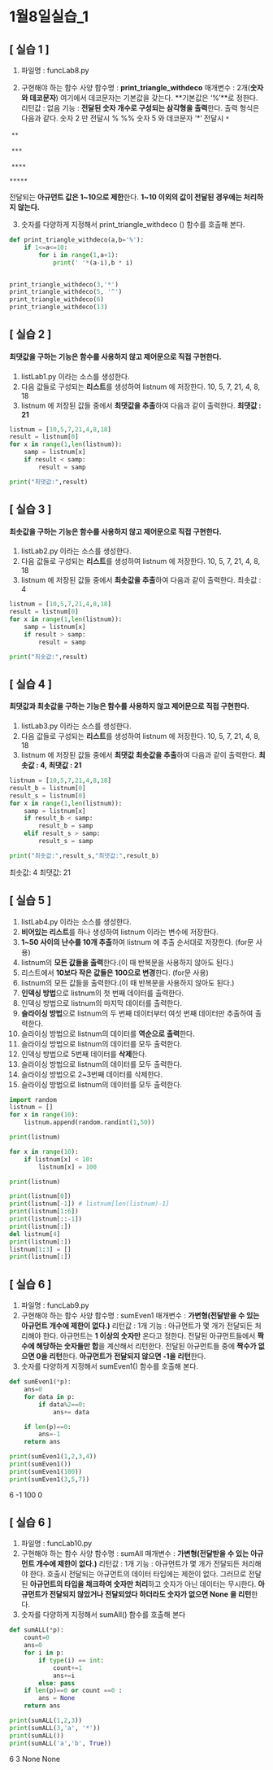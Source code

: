 # 1월8일실습_1

## [ 실습 1 ]
1. 파일명 : funcLab8.py

2. 구현해야 하는 함수 사양
    함수명 : **print_triangle_withdeco**
    매개변수 : 2개(**숫자와 데코문자**)
    여기에서 데코문자는 기본값을 갖는다. **기본값은 ‘%’**로 정한다.
    리턴값 : 없음
    기능 : **전달된 숫자 개수로 구성되는 삼각형을 출력**한다. 출력 형식은 다음과 같다.
    숫자 2 만 전달시
          %
    %%
    숫자 5 와 데코문자 ‘*’ 전달시
        `*`

  ​      `**`

​      `***`

​    `****`

  `*****`

전달되는 **아규먼트 값은 1~10으로 제한**한다. **1~10 이외의 값이 전달된 경우에는 처리하지 않는다.**

3. 숫자를 다양하게 지정해서 print_triangle_withdeco () 함수를 호출해 본다.

  ```python
  def print_triangle_withdeco(a,b='%'):
      if 1<=a<=10:
          for i in range(1,a+1):
              print(' '*(a-i),b * i)
  
  
  print_triangle_withdeco(3,'*')
  print_triangle_withdeco(5, '^')
  print_triangle_withdeco(6)
  print_triangle_withdeco(13)
  ```

  

## [ 실습 2 ] 

#### 최댓값을 구하는 기능은 함수를 사용하지 않고 제어문으로 직접 구현한다.

1. listLab1.py 이라는 소스를 생성한다.
2. 다음 값들로 구성되는 **리스트**를 생성하여 listnum 에 저장한다.
10, 5, 7, 21, 4, 8, 18
3. listnum 에 저장된 값들 중에서 **최댓값을 추출**하여 다음과 같이 출력한다.
**최댓값 : 21**

```python
listnum = [10,5,7,21,4,8,18]
result = listnum[0]
for x in range(1,len(listnum)):
    samp = listnum[x]
    if result < samp:
        result = samp

print("최댓값:",result)
```

## [ 실습 3 ] 

#### 최솟값을 구하는 기능은 함수를 사용하지 않고 제어문으로 직접 구현한다.

1. listLab2.py 이라는 소스를 생성한다.
2. 다음 값들로 구성되는 **리스트**를 생성하여 listnum 에 저장한다.
10, 5, 7, 21, 4, 8, 18
3. listnum 에 저장된 값들 중에서 **최솟값을 추출**하여 다음과 같이 출력한다.
최솟값 : 4

```python
listnum = [10,5,7,21,4,8,18]
result = listnum[0]
for x in range(1,len(listnum)):
    samp = listnum[x]
    if result > samp:
        result = samp

print("최솟값:",result)
```

## [ 실습 4 ] 

#### 최댓값과 최솟값을 구하는 기능은 함수를 사용하지 않고 제어문으로 직접 구현한다.

1. listLab3.py 이라는 소스를 생성한다.
2. 다음 값들로 구성되는 **리스트**를 생성하여 listnum 에 저장한다.
10, 5, 7, 21, 4, 8, 18
3. listnum 에 저장된 값들 중에서 **최댓값 최솟값을 추출**하여 다음과 같이 출력한다.
**최솟값 : 4, 최댓값 : 21**

```python
listnum = [10,5,7,21,4,8,18]
result_b = listnum[0]
result_s = listnum[0]
for x in range(1,len(listnum)):
    samp = listnum[x]
    if result_b < samp:
        result_b = samp
    elif result_s > samp:
        result_s = samp

print("최솟값:",result_s,"최댓값:",result_b)
```

최솟값: 4 최댓값: 21



## [ 실습 5 ]
1. listLab4.py 이라는 소스를 생성한다.
2. **비어있는 리스트**를 하나 생성하여 listnum 이라는 변수에 저장한다.
3. **1~50 사이의 난수를 10개 추출**하여 listnum 에 추출 순서대로 저장한다. (for문 사용)
4. listnum의 **모든 값들을 출력**한다.(이 때 반복문을 사용하지 않아도 된다.)
5. 리스트에서 **10보다 작은 값들은 100으로 변경**한다. (for문 사용)
6. listnum의 모든 값들을 출력한다.(이 때 반복문을 사용하지 않아도 된다.)
7. **인덱싱 방법**으로 listnum의 첫 번째 데이터를 출력한다.
8. 인덱싱 방법으로 listnum의 마지막 데이터를 출력한다.
9. **슬라이싱 방법**으로 listnum의 두 번째 데이터부터 여섯 번째 데이터만 추출하여 출력한다.
10. 슬라이싱 방법으로 listnum의 데이터를 **역순으로 출력**한다.
11. 슬라이싱 방법으로 listnum의 데이터를 모두 출력한다.
12. 인덱싱 방법으로 5번째 데이터를 **삭제**한다.
13. 슬라이싱 방법으로 listnum의 데이터를 모두 출력한다.
14. 슬라이싱 방법으로 2~3번째 데이터를 삭제한다.
15. 슬라이싱 방법으로 listnum의 데이터를 모두 출력한다.

```python
import random
listnum = []
for x in range(10):
    listnum.append(random.randint(1,50))

print(listnum)

for x in range(10):
    if listnum[x] < 10:
        listnum[x] = 100

print(listnum)

print(listnum[0])
print(listnum[-1]) # listnum[len(listnum)-1]
print(listnum[1:6])
print(listnum[::-1])
print(listnum[:])
del listnum[4]
print(listnum[:])
listnum[1:3] = []
print(listnum[:])
```

## [ 실습 6 ]
1. 파일명 : funcLab9.py
2. 구현해야 하는 함수 사양
함수명 : sumEven1
매개변수 : **가변형(전달받을 수 있는 아규먼트 개수에 제한이 없다.)**
리턴값 : 1개
기능 : 아규먼트가 몇 개가 전달되든 처리해야 한다.
아규먼트는 **1 이상의 숫자만** 온다고 정한다.
전달된 아규먼트들에서 **짝수에 해당하는 숫자들만 합**을 계산해서 리턴한다.
전달된 아규먼트들 중에 **짝수가 없으면 0을 리턴**한다.
**아규먼트가 전달되지 않으면 -1을 리턴**한다.
3. 숫자를 다양하게 지정해서 sumEven1() 함수를 호출해 본다.

```python
def sumEven1(*p):
    ans=0
    for data in p:
        if data%2==0:
            ans+= data

    if len(p)==0:
        ans=-1
    return ans

print(sumEven1(1,2,3,4))
print(sumEven1())
print(sumEven1(100))
print(sumEven1(3,5,7))
```

6
-1
100
0



## [ 실습 6 ]
1. 파일명 : funcLab10.py
2. 구현해야 하는 함수 사양
함수명 : sumAll
매개변수 : **가변형(전달받을 수 있는 아규먼트 개수에 제한이 없다.)**
리턴값 : 1개
기능 : 아규먼트가 몇 개가 전달되든 처리해야 한다.
호출시 전달되는 아규먼트의 데이터 타입에는 제한이 없다.
그러므로 전달된 **아규먼트의 타입을 채크하여 숫자만 처리**하고 숫자가 아닌 데이터는 무시한다.
**아규먼트가 전달되지 않았거나 전달되었다 하더라도 숫자가 없으면 None 을 리턴**한다.
3. 숫자를 다양하게 지정해서 sumAll() 함수를 호출해 본다

```python
def sumALL(*p):
    count=0
    ans=0
    for i in p:
        if type(i) == int:
            count+=1
            ans+=i
        else: pass
    if len(p)==0 or count ==0 :
        ans = None
    return ans

print(sumALL(1,2,3))
print(sumALL(3,'a', '*'))
print(sumALL())
print(sumALL('a','b', True))
```

6
3
None
None